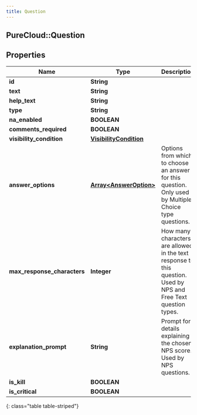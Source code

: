 ```yaml
---
title: Question
---
```

## PureCloud::Question

## Properties

|Name | Type | Description | Notes|
|------------ | ------------- | ------------- | -------------|
| **id** | **String** |  | [optional] |
| **text** | **String** |  | [optional] |
| **help_text** | **String** |  | [optional] |
| **type** | **String** |  | [optional] |
| **na_enabled** | **BOOLEAN** |  | [optional] |
| **comments_required** | **BOOLEAN** |  | [optional] |
| **visibility_condition** | [**VisibilityCondition**](VisibilityCondition.html) |  | [optional] |
| **answer_options** | [**Array&lt;AnswerOption&gt;**](AnswerOption.html) | Options from which to choose an answer for this question. Only used by Multiple Choice type questions. | [optional] |
| **max_response_characters** | **Integer** | How many characters are allowed in the text response to this question. Used by NPS and Free Text question types. | [optional] |
| **explanation_prompt** | **String** | Prompt for details explaining the chosen NPS score. Used by NPS questions. | [optional] |
| **is_kill** | **BOOLEAN** |  | [optional] |
| **is_critical** | **BOOLEAN** |  | [optional] |
{: class="table table-striped"}


